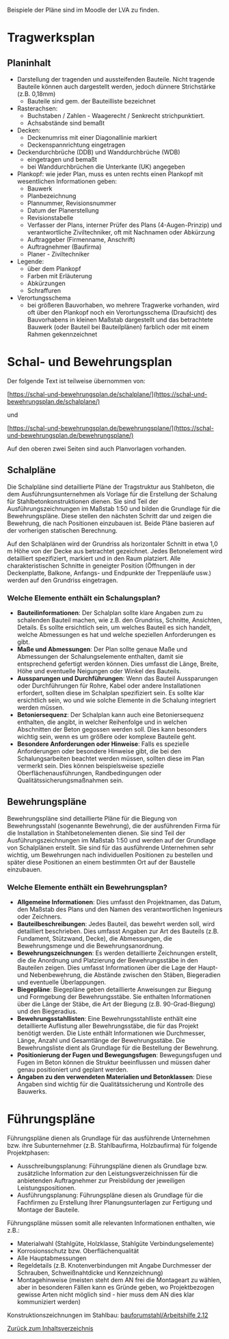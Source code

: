 Beispiele der Pläne sind im Moodle der LVA zu finden.
# Tragwerksplan

## Planinhalt

- Darstellung der tragenden und aussteifenden Bauteile. Nicht tragende Bauteile können auch dargestellt werden, jedoch dünnere Strichstärke (z.B. 0,18mm)
	- Bauteile sind gem. der Bauteilliste bezeichnet 
- Rasterachsen: 
	- Buchstaben / Zahlen - Waagerecht / Senkrecht strichpunktiert. 
	- Achsabstände sind bemaßt
- Decken:
	- Deckenumriss mit einer Diagonallinie markiert
	- Deckenspannrichtung eingetragen
- Deckendurchbrüche (DDB) und Wanddurchbrüche (WDB) 
	- eingetragen und bemaßt
	- bei Wanddurchbrüchen die Unterkante (UK) angegeben
- Plankopf: wie jeder Plan, muss es unten rechts einen Plankopf mit wesentlichen Informationen geben:
	- Bauwerk 
	- Planbezeichnung 
	- Plannummer, Revisionsnummer
	- Datum der Planerstellung
	- Revisionstabelle
	- Verfasser der Plans, interner Prüfer des Plans (4-Augen-Prinzip) und verantwortliche Ziviltechniker, oft mit Nachnamen oder Abkürzung
	- Auftraggeber (Firmenname, Anschrift)
	- Auftragnehmer (Baufirma)
	- Planer - Ziviltechniker
- Legende: 
	- über dem Plankopf
	- Farben mit Erläuterung
	- Abkürzungen
	- Schraffuren
- Verortungsschema
	- bei größeren Bauvorhaben, wo mehrere Tragwerke vorhanden, wird oft über den Plankopf noch ein Verortungsschema (Draufsicht) des Bauvorhabens in kleinen Maßstab dargestellt und das betrachtete Bauwerk (oder Bauteil bei Bauteilplänen) farblich oder mit einem Rahmen gekennzeichnet

# Schal- und Bewehrungsplan

Der folgende Text ist teilweise übernommen von:

[https://schal-und-bewehrungsplan.de/schalplane/](https://schal-und-bewehrungsplan.de/schalplane/)

und

[https://schal-und-bewehrungsplan.de/bewehrungsplane/](https://schal-und-bewehrungsplan.de/bewehrungsplane/)

Auf den oberen zwei Seiten sind auch Planvorlagen vorhanden.

## Schalpläne

Die Schalpläne sind detaillierte Pläne der Tragstruktur aus Stahlbeton, die dem Ausführungsunternehmen als Vorlage für die Erstellung der Schalung für Stahlbetonkonstruktionen dienen. Sie sind Teil der Ausführungszeichnungen im Maßstab 1:50 und bilden die Grundlage für die Bewehrungspläne. Diese stellen den nächsten Schritt dar und zeigen die Bewehrung, die nach Positionen einzubauen ist. Beide Pläne basieren auf der vorherigen statischen Berechnung.

Auf den Schalplänen wird der Grundriss als horizontaler Schnitt in etwa 1,0 m Höhe von der Decke aus betrachtet gezeichnet. Jedes Betonelement wird detailliert spezifiziert, markiert und in den Raum platziert. Alle charakteristischen Schnitte in geneigter Position (Öffnungen in der Deckenplatte, Balkone, Anfangs- und Endpunkte der Treppenläufe usw.) werden auf den Grundriss eingetragen.

### Welche Elemente enthält ein Schalungsplan?

- **Bauteilinformationen**: Der Schalplan sollte klare Angaben zum zu schalenden Bauteil machen, wie z.B. den Grundriss, Schnitte, Ansichten, Details. Es sollte ersichtlich sein, um welches Bauteil es sich handelt, welche Abmessungen es hat und welche speziellen Anforderungen es gibt.
- **Maße und Abmessungen**: Der Plan sollte genaue Maße und Abmessungen der Schalungselemente enthalten, damit sie entsprechend gefertigt werden können. Dies umfasst die Länge, Breite, Höhe und eventuelle Neigungen oder Winkel des Bauteils.
- **Aussparungen und Durchführungen**: Wenn das Bauteil Aussparungen oder Durchführungen für Rohre, Kabel oder andere Installationen erfordert, sollten diese im Schalplan spezifiziert sein. Es sollte klar ersichtlich sein, wo und wie solche Elemente in die Schalung integriert werden müssen.
- **Betoniersequenz**: Der Schalplan kann auch eine Betoniersequenz enthalten, die angibt, in welcher Reihenfolge und in welchen Abschnitten der Beton gegossen werden soll. Dies kann besonders wichtig sein, wenn es um größere oder komplexe Bauteile geht.
- **Besondere Anforderungen oder Hinweise**: Falls es spezielle Anforderungen oder besondere Hinweise gibt, die bei den Schalungsarbeiten beachtet werden müssen, sollten diese im Plan vermerkt sein. Dies können beispielsweise spezielle Oberflächenausführungen, Randbedingungen oder Qualitätssicherungsmaßnahmen sein.

## Bewehrungspläne

Bewehrungspläne sind detaillierte Pläne für die Biegung von Bewehrungsstahl (sogenannte Bewehrung), die der ausführenden Firma für die Installation in Stahlbetonelementen dienen. Sie sind Teil der Ausführungszeichnungen im Maßstab 1:50 und werden auf der Grundlage von Schalplänen erstellt. Sie sind für das ausführende Unternehmen sehr wichtig, um Bewehrungen nach individuellen Positionen zu bestellen und später diese Positionen an einem bestimmten Ort auf der Baustelle einzubauen.

### Welche Elemente enthält ein Bewehrungsplan?

- **Allgemeine Informationen**: Dies umfasst den Projektnamen, das Datum, den Maßstab des Plans und den Namen des verantwortlichen Ingenieurs oder Zeichners.
- **Bauteilbeschreibungen**: Jedes Bauteil, das bewehrt werden soll, wird detailliert beschrieben. Dies umfasst Angaben zur Art des Bauteils (z.B. Fundament, Stützwand, Decke), die Abmessungen, die Bewehrungsmenge und die Bewehrungsanordnung.
- **Bewehrungszeichnungen**: Es werden detaillierte Zeichnungen erstellt, die die Anordnung und Platzierung der Bewehrungsstäbe in den Bauteilen zeigen. Dies umfasst Informationen über die Lage der Haupt- und Nebenbewehrung, die Abstände zwischen den Stäben, Biegeradien und eventuelle Überlappungen.
- **Biegepläne**: Biegepläne geben detaillierte Anweisungen zur Biegung und Formgebung der Bewehrungsstäbe. Sie enthalten Informationen über die Länge der Stäbe, die Art der Biegung (z.B. 90-Grad-Biegung) und den Biegeradius.
- **Bewehrungsstahllisten**: Eine Bewehrungsstahlliste enthält eine detaillierte Auflistung aller Bewehrungsstäbe, die für das Projekt benötigt werden. Die Liste enthält Informationen wie Durchmesser, Länge, Anzahl und Gesamtlänge der Bewehrungsstäbe. Die Bewehrungsliste dient als Grundlage für die Bestellung der Bewehrung.
- **Positionierung der Fugen und Bewegungsfugen**: Bewegungsfugen und Fugen im Beton können die Struktur beeinflussen und müssen daher genau positioniert und geplant werden.
- **Angaben zu den verwendeten Materialien und Betonklassen**: Diese Angaben sind wichtig für die Qualitätssicherung und Kontrolle des Bauwerks.

# Führungspläne

Führungspläne dienen als Grundlage für das ausführende Unternehmen bzw. ihre Subunternehmer (z.B. Stahlbaufirma, Holzbaufirma) für folgende Projektphasen:
- Ausschreibungsplanung: Führungspläne dienen als Grundlage bzw. zusätzliche Information zur den Leistungsverzeichnissen für die anbietenden Auftragnehmer zur Preisbildung der jeweiligen Leistungspositionen.
- Ausführungsplanung: Führungspläne diesen als Grundlage für die Fachfirmen zu Erstellung Ihrer Planungsunterlagen zur Fertigung und Montage der Bauteile.

Führungspläne müssen somit alle relevanten Informationen enthalten, wie z.B.:
- Materialwahl (Stahlgüte, Holzklasse, Stahlgüte Verbindungselemente)
- Korrosionsschutz bzw. Oberflächenqualität
- Alle Hauptabmessungen
- Regeldetails (z.B. Knotenverbindungen mit Angabe Durchmesser der Schrauben, Schweißnahtdicke und Kennzeichnung)
- Montagehinweise (meisten steht dem AN frei die Montageart zu wählen, aber in besonderen Fällen kann es Gründe geben, wo Projektbezogen gewisse Arten nicht möglich sind - hier muss dem AN dies klar kommuniziert werden)

Konstruktionszeichnungen im Stahlbau:
[bauforumstahl/Arbeitshilfe 2.12](https://archiv.bauforumstahl.de/upload/documents/publikationen/arbeitshilfen/Arbeitshilfe_02-12.pdf)


[Zurück zum Inhaltsverzeichnis](https://aiztok.github.io/KE2/)
